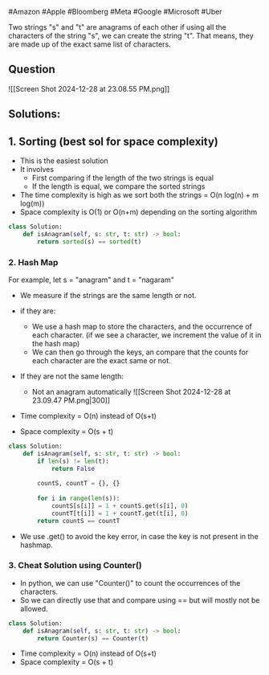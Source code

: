 #Amazon #Apple #Bloomberg #Meta #Google #Microsoft #Uber

Two strings "s" and "t" are anagrams of each other if using all the characters of the string "s", we can create the string "t". That means, they are made up of the exact same list of characters.

## Question
![[Screen Shot 2024-12-28 at 23.08.55 PM.png]]

## Solutions:

## 1. Sorting (best sol for space complexity)
- This is the easiest solution
- It involves 
	- First comparing if the length of the two strings is equal
	- If the length is equal, we compare the sorted strings
- The time complexity is high as we sort both the strings = O(n log(n) + m log(m))
- Space complexity is O(1) or O(n+m) depending on the sorting algorithm

```Python
class Solution:
    def isAnagram(self, s: str, t: str) -> bool:
        return sorted(s) == sorted(t)
```

### 2. Hash Map
For example, 
let s = "anagram" and t = "nagaram"
- We measure if the strings are the same length or not.
- if they are:
	- We use a hash map to store the characters, and the occurrence of each character. (if we see a character, we increment the value of it in the hash map) 
	- We can then go through the keys, an compare that the counts for each character are the exact same or not. 
- If they are not the same length:
	- Not an anagram automatically
![[Screen Shot 2024-12-28 at 23.09.47 PM.png|300]]

- Time complexity = O(n) instead of O(s+t)
- Space complexity = O(s + t)

```Python
class Solution:
    def isAnagram(self, s: str, t: str) -> bool:
        if len(s) != len(t):
            return False
            
        countS, countT = {}, {}
        
        for i in range(len(s)):
            countS[s[i]] = 1 + countS.get(s[i], 0)
            countT[t[i]] = 1 + countT.get(t[i], 0)
        return countS == countT
```

- We use .get() to avoid the key error, in case the key is not present in the hashmap.

### 3. Cheat Solution using Counter()
- In python, we can use "Counter()" to count the occurrences of the characters.
- So we can directly use that and compare using == but will mostly not be allowed.

```Python
class Solution:
    def isAnagram(self, s: str, t: str) -> bool:
	    return Counter(s) == Counter(t)
```

- Time complexity = O(n) instead of O(s+t)
- Space complexity = O(s + t)